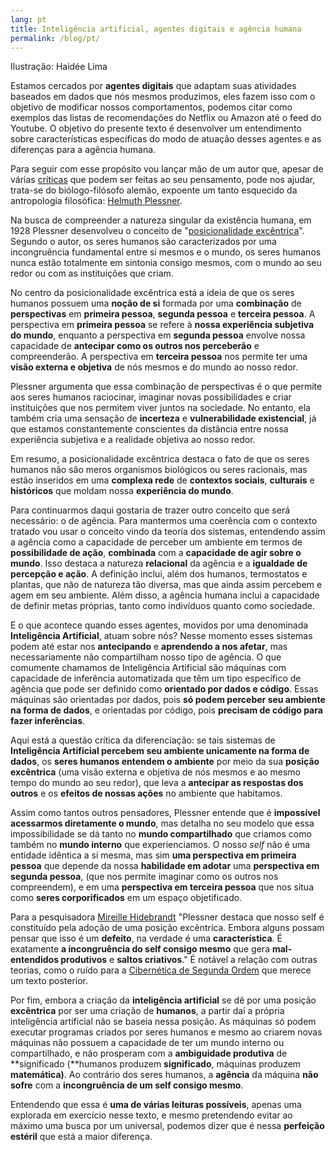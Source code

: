 ```yaml
---
lang: pt
title: Inteligência artificial, agentes digitais e agência humana
permalink: /blog/pt/
---
```


Ilustração: Haidée Lima

Estamos cercados por **agentes digitais** que adaptam suas atividades baseados em dados que nós mesmos produzimos, eles fazem isso com o objetivo de modificar nossos comportamentos, podemos citar como exemplos das listas de recomendações do Netflix ou Amazon até o feed do Youtube. O objetivo do presente texto é desenvolver um entendimento sobre características específicas do modo de atuação desses agentes e as diferenças para a agência humana.

Para seguir com esse propósito vou lançar mão de um autor que, apesar de várias [críticas](https://www.amazon.com.br/P%C3%B3s-Deus-Peter-Sloterdijk-ebook/dp/B084JN48BG/ref=sr_1_3?adgrpid=1150089821264700&hvadid=71880780435469&hvbmt=bp&hvdev=c&hvlocint=152104&hvlocphy=147001&hvnetw=s&hvqmt=p&hvtargid=kwd-71881130750476%3Aloc-20&hydadcr=5620_13210280&keywords=sloterdijk&qid=1679584239&sr=8-3) que podem ser feitas ao seu pensamento, pode nos ajudar, trata-se do biólogo-filósofo alemão, expoente um tanto esquecido da antropologia filosófica: [Helmuth Plessner](https://en.wikipedia.org/wiki/Helmuth_Plessner).

Na busca de compreender a natureza singular da existência humana, em 1928 Plessner desenvolveu o conceito de "[posicionalidade excêntrica](https://www.jstor.org/stable/j.ctvk8w01c)". Segundo o autor, os seres humanos são caracterizados por uma incongruência fundamental entre si mesmos e o mundo, os seres humanos nunca estão totalmente em sintonia consigo mesmos, com o mundo ao seu redor ou com as instituições que criam.

No centro da posicionalidade excêntrica está a ideia de que os seres humanos possuem uma **noção de si** formada por uma **combinação** de **perspectivas** em **primeira pessoa**, **segunda pessoa** e **terceira pessoa**. A perspectiva em **primeira pessoa** se refere à **nossa experiência subjetiva do mundo**, enquanto a perspectiva em **segunda pessoa** envolve nossa capacidade de **antecipar como os outros nos perceberão** e compreenderão. A perspectiva em **terceira pessoa** nos permite ter uma **visão externa e objetiva** de nós mesmos e do mundo ao nosso redor.

Plessner argumenta que essa combinação de perspectivas é o que permite aos seres humanos raciocinar, imaginar novas possibilidades e criar instituições que nos permitem viver juntos na sociedade. No entanto, ela também cria uma sensação de **incerteza** e **vulnerabilidade existencial**, já que estamos constantemente conscientes da distância entre nossa experiência subjetiva e a realidade objetiva ao nosso redor.

Em resumo, a posicionalidade excêntrica destaca o fato de que os seres humanos não são meros organismos biológicos ou seres racionais, mas estão inseridos em uma **complexa rede** de **contextos sociais**, **culturais** e **históricos** que moldam nossa **experiência do mundo**.

Para continuarmos daqui gostaria de trazer outro conceito que será necessário: o de agência. Para mantermos uma coerência com o contexto tratado vou usar o conceito vindo da teoria dos sistemas, entendendo assim a agência como a capacidade de perceber um ambiente em termos de **possibilidade de ação**, **combinada** com a **capacidade de agir sobre o mundo**. Isso destaca a natureza **relacional** da agência e a **igualdade de percepção e ação**. A definição inclui, além dos humanos, termostatos e plantas, que não de natureza tão diversa, mas que ainda assim percebem e agem em seu ambiente. Além disso, a agência humana inclui a capacidade de definir metas próprias, tanto como indivíduos quanto como sociedade.

E o que acontece quando esses agentes, movidos por uma denominada **Inteligência Artificial**, atuam sobre nós? Nesse momento esses sistemas podem até estar nos **antecipando** e **aprendendo a nos afetar**, mas necessariamente não compartilham nosso tipo de agência. O que comumente chamamos de Inteligência Artificial são máquinas com capacidade de inferência automatizada que têm um tipo específico de agência que pode ser definido como **orientado por dados e código**. Essas máquinas são orientadas por dados, pois **só podem perceber seu ambiente na forma de dados**, e orientadas por código, pois **precisam de código para fazer inferências**.

Aqui está a questão crítica da diferenciação: se tais sistemas de **Inteligência Artificial percebem seu ambiente unicamente na forma de dados**, os **seres humanos entendem o ambiente** por meio da sua **posição excêntrica** (uma visão externa e objetiva de nós mesmos e ao mesmo tempo do mundo ao seu redor), que leva a **antecipar as respostas dos outros** e os **efeitos de nossas ações** no ambiente que habitamos.

Assim como tantos outros pensadores, Plessner entende que é **impossível acessarmos diretamente o mundo**, mas detalha no seu modelo que essa impossibilidade se dá tanto no **mundo compartilhado** que criamos como também no **mundo interno** que experienciamos. O nosso *self* não é uma entidade idêntica a si mesma, mas sim **uma perspectiva em primeira pessoa** que depende da nossa **habilidade em adotar** uma **perspectiva em segunda pessoa**, (que nos permite imaginar como os outros nos compreendem), e em uma **perspectiva em terceira pessoa** que nos situa como **seres corporificados** em um espaço objetificado.

Para a pesquisadora [Mireille Hidebrandt](https://www.cambridge.org/core/product/identifier/S2071832219000993/type/journal_article) "Plessner destaca que nosso self é constituído pela adoção de uma posição excêntrica. Embora alguns possam pensar que isso é um **defeito**, na verdade é uma **característica**. É exatamente **a incongruência do self consigo mesmo** que gera **mal-entendidos produtivos** e **saltos criativos**." É notável a relação com outras teorias, como o ruído para a [Cibernética de Segunda Ordem](http://www.dubberly.com/wp-content/uploads/2015/11/cybernetics_and_design.pdf) que merece um texto posterior.

Por fim, embora a criação da **inteligência artificial** se dê por uma posição **excêntrica** por ser uma criação de **humanos**, a partir daí a própria inteligência artificial não se baseia nessa posição. As máquinas só podem executar programas criados por seres humanos e mesmo ao criarem novas máquinas não possuem a capacidade de ter um mundo interno ou compartilhado, e não prosperam com a **ambiguidade produtiva** de **significado (**humanos produzem **significado**, máquinas produzem **matemática)**. Ao contrário dos seres humanos, a **agência** da máquina **não sofre** com a **incongruência de um self consigo mesmo**.

Entendendo que essa é **uma de várias leituras possíveis**, apenas uma explorada em exercício nesse texto, e mesmo pretendendo evitar ao máximo uma busca por um universal, podemos dizer que é nessa **perfeição estéril** que está a maior diferença.